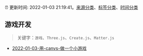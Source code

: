 :alarm_clock: 更新时间: 2022-01-03 21:19:41。[来源分类](../README.md)、[标签分类](../TAGS.md)、[时间分类](../TIMELINE.md)

## 游戏开发


> 关键字：`游戏`、`Three.js`、`Create.js`、`Matter.js`



- [2022-01-03-用-canvs-做一个小游戏](https://www.v2ex.com/t/825976) 